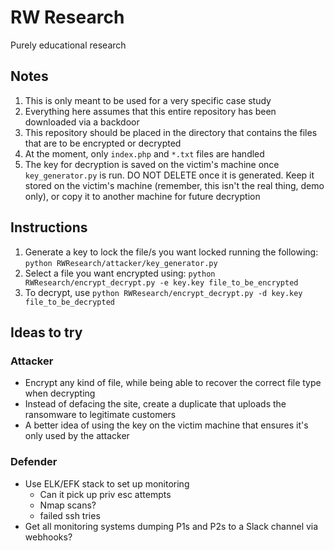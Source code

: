 # RW Research
Purely educational research

## Notes
  1. This is only meant to be used for a very specific case study
  2. Everything here assumes that this entire repository has been downloaded via a backdoor
  3. This repository should be placed in the directory that contains the files that are to be encrypted or decrypted
  4. At the moment, only `index.php` and `*.txt` files are handled
  5. The key for decryption is saved on the victim's machine once `key_generator.py` is run. DO NOT DELETE once it is generated. Keep it stored on the victim's machine (remember, this isn't the real thing, demo only), or copy it to another machine for future decryption

## Instructions
  1. Generate a key to lock the file/s you want locked running the following: `python RWResearch/attacker/key_generator.py`
  2. Select a file you want encrypted using: `python RWResearch/encrypt_decrypt.py -e key.key file_to_be_encrypted`
  3. To decrypt, use `python RWResearch/encrypt_decrypt.py -d key.key file_to_be_decrypted`

## Ideas to try
  ### Attacker
  * Encrypt any kind of file, while being able to recover the correct file type when decrypting
  * Instead of defacing the site, create a duplicate that uploads the ransomware to legitimate customers
  * A better idea of using the key on the victim machine that ensures it's only used by the attacker
  ### Defender
  * Use ELK/EFK stack to set up monitoring
    * Can it pick up priv esc attempts
    * Nmap scans?
    * failed ssh tries
  * Get all monitoring systems dumping P1s and P2s to a Slack channel via webhooks?
